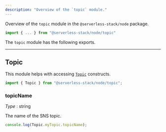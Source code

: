 ```yaml
---
description: "Overview of the `topic` module."
---
```


Overview of the `topic` module in the `@serverless-stack/node` package.

```ts
import { ... } from "@serverless-stack/node/topic"
```

The `topic` module has the following exports. 

---

## Topic

This module helps with accessing [`Topic`](../constructs/Topic.md) constructs.

```ts
import { Topic } from "@serverless-stack/node/topic";
```

### topicName

_Type_ : <span class="mono">string</span>

The name of the SNS topic.

```ts
console.log(Topic.myTopic.topicName);
```